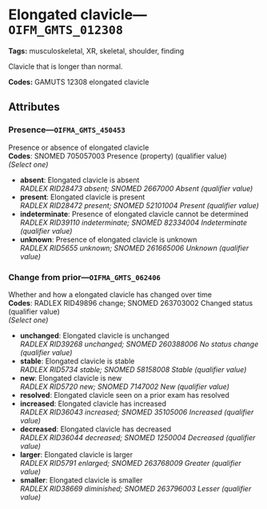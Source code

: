 # Elongated clavicle—`OIFM_GMTS_012308`

**Tags:** musculoskeletal, XR, skeletal, shoulder, finding

Clavicle that is longer than normal.

**Codes:** GAMUTS 12308 elongated clavicle

## Attributes

### Presence—`OIFMA_GMTS_450453`

Presence or absence of elongated clavicle  
**Codes**: SNOMED 705057003 Presence (property) (qualifier value)  
*(Select one)*

- **absent**: Elongated clavicle is absent  
_RADLEX RID28473 absent; SNOMED 2667000 Absent (qualifier value)_
- **present**: Elongated clavicle is present  
_RADLEX RID28472 present; SNOMED 52101004 Present (qualifier value)_
- **indeterminate**: Presence of elongated clavicle cannot be determined  
_RADLEX RID39110 indeterminate; SNOMED 82334004 Indeterminate (qualifier value)_
- **unknown**: Presence of elongated clavicle is unknown  
_RADLEX RID5655 unknown; SNOMED 261665006 Unknown (qualifier value)_

### Change from prior—`OIFMA_GMTS_062406`

Whether and how a elongated clavicle has changed over time  
**Codes**: RADLEX RID49896 change; SNOMED 263703002 Changed status (qualifier value)  
*(Select one)*

- **unchanged**: Elongated clavicle is unchanged  
_RADLEX RID39268 unchanged; SNOMED 260388006 No status change (qualifier value)_
- **stable**: Elongated clavicle is stable  
_RADLEX RID5734 stable; SNOMED 58158008 Stable (qualifier value)_
- **new**: Elongated clavicle is new  
_RADLEX RID5720 new; SNOMED 7147002 New (qualifier value)_
- **resolved**: Elongated clavicle seen on a prior exam has resolved  
- **increased**: Elongated clavicle has increased  
_RADLEX RID36043 increased; SNOMED 35105006 Increased (qualifier value)_
- **decreased**: Elongated clavicle has decreased  
_RADLEX RID36044 decreased; SNOMED 1250004 Decreased (qualifier value)_
- **larger**: Elongated clavicle is larger  
_RADLEX RID5791 enlarged; SNOMED 263768009 Greater (qualifier value)_
- **smaller**: Elongated clavicle is smaller  
_RADLEX RID38669 diminished; SNOMED 263796003 Lesser (qualifier value)_
